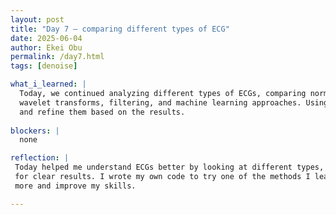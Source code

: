 ```yaml
---
layout: post
title: "Day 7 – comparing different types of ECG"
date: 2025-06-04
author: Ekei Obu 
permalink: /day7.html
tags: [denoise]

what_i_learned: |
  Today, we continued analyzing different types of ECGs, comparing normal, abnormal, and those with myocardial infarction or history of MI. We read several articles on ECG denoising techniques, learning about methods like 
  wavelet transforms, filtering, and machine learning approaches. Using this knowledge, we each wrote our own Python code to denoise ECG signals. Tomorrow, we’ll run and compare our codes to evaluate their effectiveness 
  and refine them based on the results.
  
blockers: |
  none  

reflection: |
 Today helped me understand ECGs better by looking at different types, like normal, abnormal, and those with heart problems. Reading articles about how to clean up ECG signals showed me how important it is to remove noise 
 for clear results. I wrote my own code to try one of the methods I learned, which made me think and apply what I read. I’m excited for tomorrow when we test and compare everyone’s code. This is a good way for me to learn 
 more and improve my skills.

---
```

